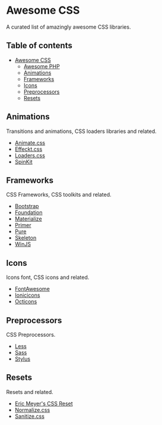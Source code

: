 # Awesome CSS
A curated list of amazingly awesome CSS libraries.

## Table of contents
* [Awesome CSS](#awesome-css)
  - [Awesome PHP](#awesome-php)
  - [Animations](#animations)
  - [Frameworks](#frameworks)
  - [Icons](#icons)
  - [Preprocessors](#preprocessors)
  - [Resets](#resets)

## Animations
Transitions and animations, CSS loaders libraries and related.
* [Animate.css](http://daneden.github.io/animate.css/)
* [Effeckt.css](http://h5bp.github.io/Effeckt.css/)
* [Loaders.css](http://connoratherton.com/loaders)
* [SpinKit](http://tobiasahlin.com/spinkit/)

## Frameworks
CSS Frameworks, CSS toolkits and related.
* [Bootstrap](http://getbootstrap.com/)
* [Foundation](http://foundation.zurb.com/)
* [Materialize](http://materializecss.com/)
* [Primer](http://primercss.io/)
* [Pure](http://purecss.io/)
* [Skeleton](http://getskeleton.com/)
* [WinJS](https://github.com/winjs/winjs)

## Icons
Icons font, CSS icons and related.
* [FontAwesome](http://fontawesome.io/)
* [Ionicicons](http://ionicons.com/)
* [Octicons](https://octicons.github.com/)

## Preprocessors
CSS Preprocessors.
* [Less](http://lesscss.org/)
* [Sass](http://sass-lang.com/)
* [Stylus](http://learnboost.github.io/stylus/)

## Resets
Resets and related.
* [Eric Meyer's CSS Reset](http://meyerweb.com/eric/tools/css/reset/index.html)
* [Normalize.css](http://necolas.github.io/normalize.css/)
* [Sanitize.css](http://jonathantneal.github.io/sanitize.css/)
